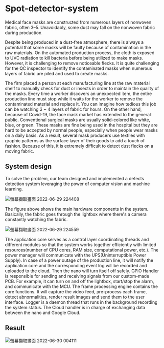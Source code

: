 # Spot-detector-system

Medical face masks are constructed from numerous layers of nonwoven fabric, often 3–5. Unavoidably, some dust may fall on the nonwoven fabric during production.

Despite being produced in a dust-free atmosphere, there is always a potential that some masks will be faulty because of contamination in the raw materials. On the automated production process, the cloth is exposed to UVC radiation to kill bacteria before being utilized to make masks. However, it is challenging to remove noticeable flecks. It is quite challenging for the QC inspector to identify the contaminated masks when numerous layers of fabric are piled and used to create masks.

The firm placed a person at each manufacturing line at the raw material shelf to manually check for dust or insects in order to maintain the quality of the masks. Every time a worker discovers an unexpected item, the entire production line must stop while it waits for the worker to remove the contaminated material and replace it. You can imagine how tedious this job can be watching 3 ~ 4 layers of fabric for hours. On the other hand, because of Covid-19, the face mask market has extended to the general public. Conventional surgical masks are usually solid-colored like white, blue, or green. These masks are fine being used in the hospital but they are hard to be accepted by normal people, especially when people wear masks on a daily basis. As a result, several mask producers use textiles with graphic patterns as the surface layer of their goods to add a touch of fashion. Because of this, it is extremely difficult to detect dust flecks on a moving fabric.

## System design
To solve the problem, our team designed and implemented a defects detection system leveraging the power of computer vision and machine learning.

![螢幕擷取畫面 2022-06-29 224408](https://user-images.githubusercontent.com/90837134/176465800-18428ee7-1d89-4abe-aaf9-dd8d3979878e.png)

The figure above shows the main hardware components in the system. Basically, the fabric goes through the lightbox where there's a camera constantly watching the fabric.

![螢幕擷取畫面 2022-06-29 224559](https://user-images.githubusercontent.com/90837134/176466189-bc6db7f2-408c-45f6-9c72-159272dccdf9.png)


The application core serves as a control layer coordinating threads and different modules so that the system works together efficiently with limited resources(number of CPU cores, RAM size, computational power, etc.).
The power manager will communicate with the UPS(Uninterruptible Power Supply). In case of a power outage of the production line, it will notify the application core and the corresponding event log will be recorded and uploaded to the cloud. Then the nano will turn itself off safely.
GPIO Handler is responsible for sending and receiving signals from our custom-made PCB. For example, it can turn on and off the lightbox, start/stop the alarm, and communicate with the MCU.
The frame processing engine contains the core functions. It will capture the video feed, pre-process each frame, detect abnormalities, render result images and send them to the user interface.
Logger is a daemon thread that runs in the background recording the system status. The Cloud handler is in charge of exchanging data between the nano and Google Cloud.

## Result
![螢幕擷取畫面 2022-06-30 004111](https://user-images.githubusercontent.com/90837134/176490648-99df6bd7-9887-4625-8dad-80811e65c423.png)
